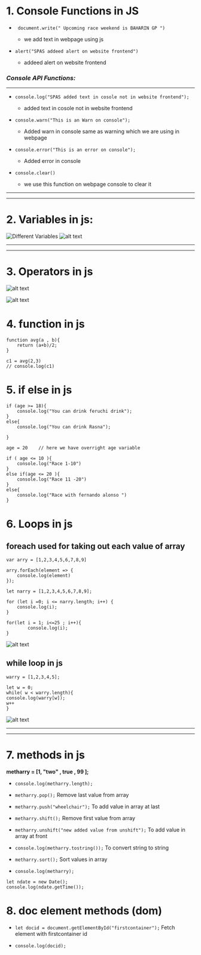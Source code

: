 
# 1. Console Functions in JS

+ ``` document.write(" Upcoming race weekend is BAHARIN GP ")```
   + we add text in webpage using js

+ ```alert("SPAS addeed alert on website frontend")```
   + addeed alert on website frontend
### *Console API Functions:*
***
+ ```console.log("SPAS added text in cosole not in website frontend"); ```
   +   added text in cosole not in website frontend

+ ```console.warn("This is an Warn on console");```  
   + Added warn in console same as warning which we are using in webpage

+ ```console.error("This is an error on console");```
    + Added error in console
+ ```console.clear()```
    + we use this function on webpage console to clear it
***
***    
# 2. Variables in js:
![Different Variables](image-1.png)
![alt text](image-3.png)
***
***
# 3. Operators in js
![alt text](image-4.png)

![alt text](image-5.png)

# 4. function in js
```
function avg(a , b){
    return (a+b)/2;
}

c1 = avg(2,3)
// console.log(c1)
```
# 5. if else in js
```var age = 18
if (age >= 18){
    console.log("You can drink feruchi drink");
}
else{
    console.log("You can drink Rasna");

}
```
```
age = 20    // here we have overright age variable

if ( age <= 10 ){
    console.log("Race 1-10")
}
else if(age <= 20 ){
    console.log("Race 11 -20")
}
else{
    console.log("Race with fernando alonso ")
}
```
# 6. Loops in js
## foreach used for taking out each value of array 
```
var arry = [1,2,3,4,5,6,7,8,9]

arry.forEach(element => {
    console.log(element)
});
```

```
let narry = [1,2,3,4,5,6,7,8,9];

for (let i =0; i <= narry.length; i++) {
    console.log(i);
}
```
```
for(let i = 1; i<=25 ; i++){
        console.log(i);
}
```

![alt text](image-6.png)

## while loop in js
```
warry = [1,2,3,4,5];

let w = 0;
while( w < warry.length){
console.log(warry[w]);
w++
}
```
![alt text](image-7.png)
***
***
# 7. methods in js

**metharry = [1, "two" , true , 99 ];**
+ ```console.log(metharry.length);```

+ ```metharry.pop();```  Remove last value from array

+ ```metharry.push("wheelchair");``` To add value in array at last

+ ```metharry.shift();``` Remove first value from array

+ ```metharry.unshift("new added value from unshift");``` To add value in array at front

+ ```console.log(metharry.tostring());``` To convert string to string

+ ```metharry.sort();``` Sort values in array

+ ```console.log(metharry);```
```
let ndate = new Date();
console.log(ndate.getTime());
```

# 8. doc element methods (dom)
+ ```let docid = document.getElementById("firstcontainer");``` Fetch element with firstcontainer id






+ ```console.log(docid);```
